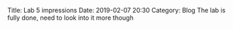Title: Lab 5 impressions 
Date: 2019-02-07 20:30
Category: Blog
The lab is fully done, need to look into it more though